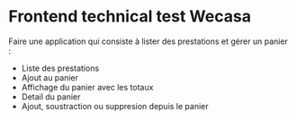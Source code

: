 # Frontend technical test Wecasa

Faire une application qui consiste à lister des prestations et gérer un panier :

- Liste des prestations
- Ajout au panier
- Affichage du panier avec les totaux
- Detail du panier
- Ajout, soustraction ou suppresion depuis le panier
